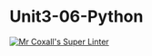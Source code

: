 # Unit3-06-Python
[![Mr Coxall's Super Linter](https://github.com/ICS3U-C-Programming-SantiagoH/Unit3-06-Python/workflows/Mr%20Coxall's%20Super%20Linter/badge.svg)](https://github.com/ICS3U-C-Programming-SantiagoH/Unit3-06-Python/actions/)
